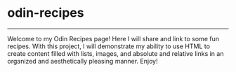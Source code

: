 # odin-recipes

***

Welcome to my Odin Recipes page! Here I will share and link to some fun recipes. With this project, I will demonstrate my ability to use HTML to create content filled with lists, images, and absolute and relative links in an organized and aesthetically pleasing manner. Enjoy!